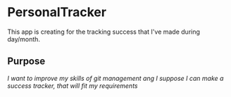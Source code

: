 # PersonalTracker
This app is creating for the tracking success that I've made during day/month. 

## Purpose
*I want to improve my skills of git management ang I suppose I can make a success tracker, that will fit my requirements*
